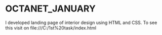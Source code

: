 # OCTANET_JANUARY
I developed landing page of interior design using HTML and CSS. To see this visit on file:///C:/1st%20task/index.html
